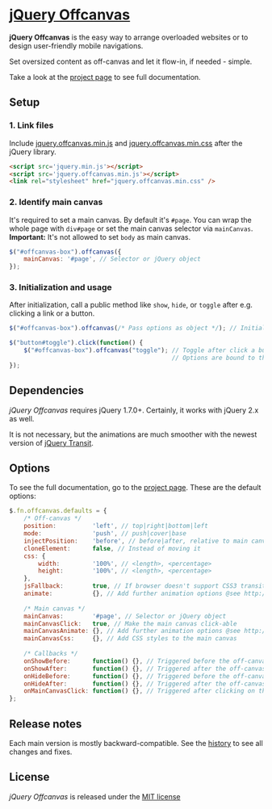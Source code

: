 # [jQuery Offcanvas](https://cheich.github.io/jquery.offcanvas/)

**jQuery Offcanvas** is the easy way to arrange overloaded websites or to design user-friendly mobile navigations.

Set oversized content as off-canvas and let it flow-in, if needed - simple.

Take a look at the [project page](https://cheich.github.io/jquery.offcanvas/) to see full documentation.

## Setup

### 1. Link files

Include [jquery.offcanvas.min.js](https://github.com/cheich/jquery.offcanvas/blob/master/build/js/jquery.offcanvas.min.js) and [jquery.offcanvas.min.css](https://github.com/cheich/jquery.offcanvas/blob/master/build/css/jquery.offcanvas.min.css) after the jQuery library.

``` html
<script src='jquery.min.js'></script>
<script src='jquery.offcanvas.min.js'></script>
<link rel="stylesheet" href="jquery.offcanvas.min.css" />
```

### 2. Identify main canvas

It's required to set a main canvas. By default it's `#page`. You can wrap the whole page with `div#page` or set the main canvas selector via `mainCanvas`. **Important:** It's not allowed to set `body` as main canvas.

``` javascript
$("#offcanvas-box").offcanvas({
    mainCanvas: '#page', // Selector or jQuery object
});
```

### 3. Initialization and usage

After initialization, call a public method like `show`, `hide`, or `toggle` after e.g. clicking a link or a button.

``` javascript
$("#offcanvas-box").offcanvas(/* Pass options as object */); // Initialization

$("button#toggle").click(function() {
    $("#offcanvas-box").offcanvas("toggle"); // Toggle after click a button
                                             // Options are bound to the element
});
```

## Dependencies

*jQuery Offcanvas* requires jQuery 1.7.0+. Certainly, it works with jQuery 2.x as well.

It is not necessary, but the animations are much smoother with the newest version of [jQuery Transit](https://github.com/rstacruz/jquery.transit).

## Options

To see the full documentation, go to the [project page](https://cheich.github.io/jquery.offcanvas/). These are the default options:

``` javascript
$.fn.offcanvas.defaults = {
    /* Off-canvas */
    position:          'left', // top|right|bottom|left
    mode:              'push', // push|cover|base
    injectPosition:    'before', // before|after, relative to main canvas
    cloneElement:      false, // Instead of moving it
    css: {
        width:         '100%', // <length>, <percentage>
        height:        '100%', // <length>, <percentage>
    },
    jsFallback:        true, // If browser doesn't support CSS3 transitions or Transit isn't available
    animate:           {}, // Add further animation options @see http://api.jquery.com/animate/
    
    /* Main canvas */
    mainCanvas:        '#page', // Selector or jQuery object
    mainCanvasClick:   true, // Make the main canvas click-able
    mainCanvasAnimate: {}, // Add further animation options @see http://api.jquery.com/animate/ - Overwrites 'animate'
    mainCanvasCss:     {}, // Add CSS styles to the main canvas
    
    /* Callbacks */
    onShowBefore:      function() {}, // Triggered before the off-canvas is shown
    onShowAfter:       function() {}, // Triggered after the off-canvas is shown
    onHideBefore:      function() {}, // Triggered before the off-canvas is hidden
    onHideAfter:       function() {}, // Triggered after the off-canvas is hidden
    onMainCanvasClick: function() {}, // Triggered after clicking on the main canvas
};
```

## Release notes
Each main version is mostly backward-compatible.
See the [history](https://github.com/cheich/jquery.offcanvas/blob/master/HISTORY.md) to see all changes and fixes.
    
## License
*jQuery Offcanvas* is released under the [MIT license](https://github.com/cheich/jquery.offcanvas/blob/master/LINCENSE.md)